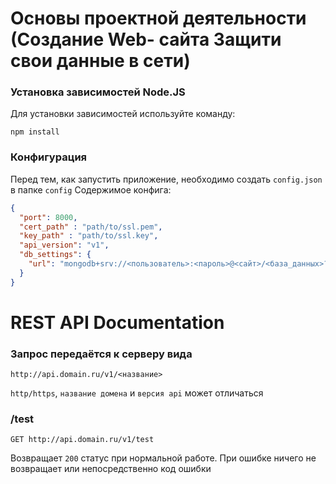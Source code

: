 # Основы проектной деятельности (Создание Web- сайта Защити свои данные в сети)

### Установка зависимостей Node.JS
Для установки зависимостей используйте команду:
```
npm install
```

### Конфигурация
Перед тем, как запустить приложение, необходимо создать `config.json` в папке `config`
Содержимое конфига:
```json
{
  "port": 8000,
  "cert_path" : "path/to/ssl.pem",
  "key_path" : "path/to/ssl.key",
  "api_version": "v1",
  "db_settings": {
    "url": "mongodb+srv://<пользователь>:<пароль>@<сайт>/<база_данных>?retryWrites=true&w=majority"
  }
}
```

# REST API Documentation

### Запрос передаётся к серверу вида
```
http://api.domain.ru/v1/<название>
```
`http/https`, `название домена` и `версия api` может отличаться

### /test
```
GET http://api.domain.ru/v1/test
```
Возвращает `200` статус при нормальной работе. При ошибке ничего не возвращает или непосредственно код ошибки